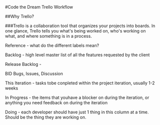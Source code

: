 #Code the Dream Trello Workflow

##Why Trello?

###Trello is a collaboration tool that organizes your projects into boards. In one glance, Trello tells you what's being worked on, who's working on what, and where something is in a process.


Reference - what do the different labels mean?  

Backlog - high level master list of all the features requested by the client

Release Backlog -

BID Bugs, Issues, Discussion

This Iteration - tasks tobe conpleted within the project iteration, usually 1-2 weeks

In Progress - the items that youhave a blocker on during the iteration, or anything
              you need feedback on during the iteration
              
Doing  - each developer should have just 1 thing in this column at a time.  Should
         be the thing they are working on. 